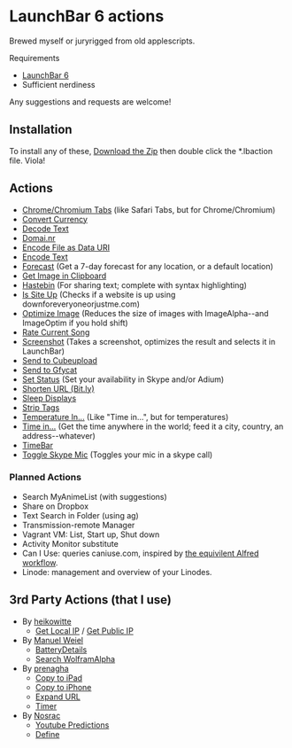 # LaunchBar 6 actions

Brewed myself or juryrigged from old applescripts.

Requirements
* [LaunchBar 6](http://obdev.at/products/launchbar)
* Sufficient nerdiness

Any suggestions and requests are welcome!

## Installation

To install any of these, [Download the Zip](https://github.com/hlissner/lb6-actions/archive/master.zip) then double click the *.lbaction file. Viola!

## Actions

* [Chrome/Chromium Tabs](https://github.com/hlissner/lb6-actions/tree/master/actions/Chrome%20Tabs.lbaction) (like Safari Tabs, but for Chrome/Chromium)
* [Convert Currency](https://github.com/hlissner/lb6-actions/tree/master/actions/Convert%20Currency.lbaction)
* [Decode Text](https://github.com/hlissner/lb6-actions/tree/master/actions/Decode.lbaction)
* [Domai.nr](https://github.com/hlissner/lb6-actions/tree/master/actions/Domainr.lbaction)
* [Encode File as Data URI](https://github.com/hlissner/lb6-actions/tree/master/actions/Encode%20File%20as%20Data%20URI.lbaction)
* [Encode Text](https://github.com/hlissner/lb6-actions/tree/master/actions/Encode.lbaction)
* [Forecast](https://github.com/hlissner/lb6-actions/tree/master/actions/Forecast.lbaction) (Get a 7-day forecast for any location, or a default location)
* [Get Image in Clipboard](https://github.com/hlissner/lb6-actions/tree/master/actions/Get%20Image%20in%20Clipboard.lbaction)
* [Hastebin](https://github.com/hlissner/lb6-actions/tree/master/actions/Hastebin.lbaction) (For sharing text; complete with syntax highlighting)
* [Is Site Up](https://github.com/hlissner/lb6-actions/tree/master/actions/Is%20Site%20Up.lbaction) (Checks if a website is up using downforeveryoneorjustme.com)
* [Optimize Image](https://github.com/hlissner/lb6-actions/tree/master/actions/Optimize%20Image.lbaction) (Reduces the size of images with ImageAlpha--and ImageOptim if you hold shift)
* [Rate Current Song](https://github.com/hlissner/lb6-actions/tree/master/actions/Rate%20Current%20Song.lbaction)
* [Screenshot](https://github.com/hlissner/lb6-actions/tree/master/actions/Screenshot.lbaction) (Takes a screenshot, optimizes the result and selects it in LaunchBar)
* [Send to Cubeupload](https://github.com/hlissner/lb6-actions/tree/master/actions/Send%20to%20Cubeupload.lbaction)
* [Send to Gfycat](https://github.com/hlissner/lb6-actions/tree/master/actions/Send%20to%20Gfycat.lbaction)
* [Set Status](https://github.com/hlissner/lb6-actions/tree/master/actions/Set%20Status.lbaction) (Set your availability in Skype and/or Adium)
* [Shorten URL (Bit.ly)](https://github.com/hlissner/lb6-actions/tree/master/actions/Shorten%20URL%20(Bit.ly).lbaction)
* [Sleep Displays](https://github.com/hlissner/lb6-actions/tree/master/actions/Sleep%20Displays.lbaction)
* [Strip Tags](https://github.com/hlissner/lb6-actions/tree/master/actions/Strip%20Tags.lbaction)
* [Temperature In...](https://github.com/hlissner/lb6-actions/tree/master/actions/Temperature%20In.lbaction) (Like "Time in...", but for temperatures)
* [Time in...](https://github.com/hlissner/lb6-actions/tree/master/actions/Time%20In.lbaction) (Get the time anywhere in the world; feed it a city, country, an address--whatever)
* [TimeBar](https://github.com/hlissner/lb6-actions/tree/master/actions/Timebar.lbaction)
* [Toggle Skype Mic](https://github.com/hlissner/lb6-actions/tree/master/actions/Toggle%20Skype%20Mic.lbaction) (Toggles your mic in a skype call)

### Planned Actions

* Search MyAnimeList (with suggestions)
* Share on Dropbox
* Text Search in Folder (using ag)
* Transmission-remote Manager
* Vagrant VM: List, Start up, Shut down
* Activity Monitor substitute
* Can I Use: queries caniuse.com, inspired by
  [the equivilent Alfred workflow](https://github.com/willfarrell/alfred-caniuse-workflow).
* Linode: management and overview of your Linodes.

## 3rd Party Actions (that I use)

* By [heikowitte](https://github.com/heikowitte)
    * [Get Local IP](https://github.com/heikowitte/LaunchBarActions/tree/master/get-local-ip.lbaction) / [Get Public IP](https://github.com/heikowitte/LaunchBarActions/tree/master/get-public-ip.lbaction)
* By [Manuel Weiel](http://manuel.weiel.eu/private-projects/launchbar-actions/)
    * [BatteryDetails](http://manuel.weiel.eu/wp-content/uploads/BatteryDetails.lbaction)
    * [Search WolframAlpha](http://manuel.weiel.eu/private-projects/launchbar-actions/search-wolfram-alpha/)
* By [prenagha](https://github.com/prenagha/launchbar)
    * [Copy to iPad](https://github.com/prenagha/launchbar/tree/master/Copy%20to%20iPad.lbaction)
    * [Copy to iPhone](https://github.com/prenagha/launchbar/tree/master/Copy%20to%20iPhone.lbaction)
    * [Expand URL](https://github.com/prenagha/launchbar/tree/master/Expand%20URL.lbaction)
    * [Timer](https://github.com/prenagha/launchbar/tree/master/Timer.lbaction)
* By [Nosrac](https://github.com/Nosrac)
    * [Youtube Predictions](https://github.com/Nosrac/LBYoutubePredictions)
    * [Define](https://github.com/Nosrac/LBDefine)

